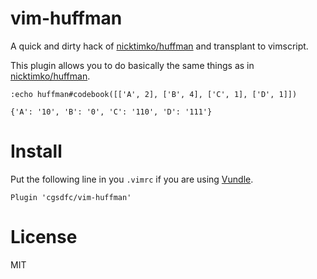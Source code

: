# vim-huffman
A quick and dirty hack of [nicktimko/huffman](https://github.com/nicktimko/huffman.git) and transplant to vimscript.

This plugin allows you to do basically the same things as in [nicktimko/huffman](https://github.com/nicktimko/huffman.git).
```vim
:echo huffman#codebook([['A', 2], ['B', 4], ['C', 1], ['D', 1]])

{'A': '10', 'B': '0', 'C': '110', 'D': '111'}

```

# Install
Put the following line in you ``.vimrc`` if you are using [Vundle](https://github.com/VundleVim/Vundle.vim).
```vim
Plugin 'cgsdfc/vim-huffman'
```

# License
MIT
